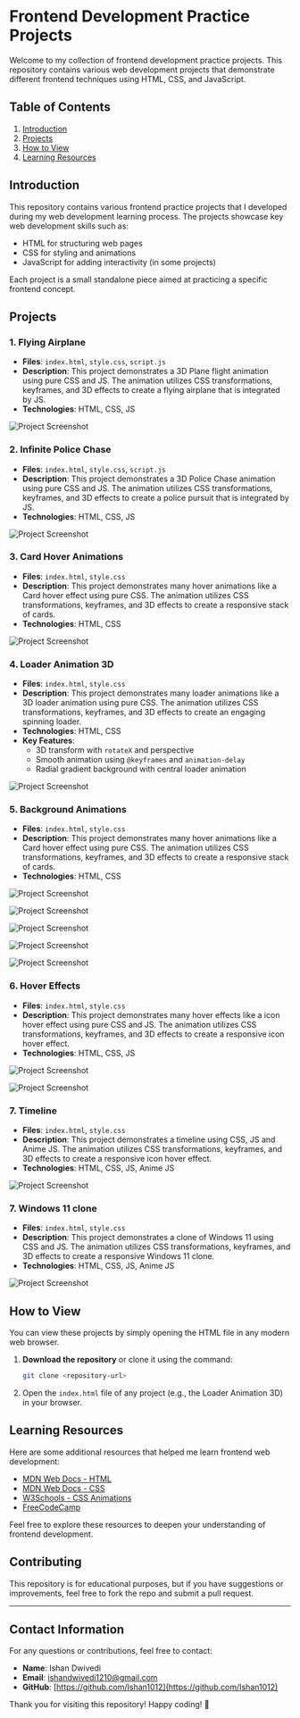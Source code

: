 
# Frontend Development Practice Projects

Welcome to my collection of frontend development practice projects. This repository contains various web development projects that demonstrate different frontend techniques using HTML, CSS, and JavaScript.

## Table of Contents

1. [Introduction](#introduction)
2. [Projects](#projects)
3. [How to View](#how-to-view)
4. [Learning Resources](#learning-resources)

## Introduction

This repository contains various frontend practice projects that I developed during my web development learning process. The projects showcase key web development skills such as:
- HTML for structuring web pages
- CSS for styling and animations
- JavaScript for adding interactivity (in some projects)

Each project is a small standalone piece aimed at practicing a specific frontend concept.

## Projects

### 1. Flying Airplane

- **Files**: `index.html`, `style.css`, `script.js`
- **Description**: This project demonstrates a 3D Plane flight animation using pure CSS and JS. The animation utilizes CSS transformations, keyframes, and 3D effects to create a flying airplane that is integrated by JS.
- **Technologies**: HTML, CSS, JS

![Project Screenshot](_screenshots/ScreenRecording2024-10-23183012-ezgif.com-video-to-gif-converter.gif)

### 2. Infinite Police Chase

- **Files**: `index.html`, `style.css`, `script.js`
- **Description**: This project demonstrates a 3D Police Chase animation using pure CSS and JS. The animation utilizes CSS transformations, keyframes, and 3D effects to create a police pursuit that is integrated by JS.
- **Technologies**: HTML, CSS, JS

![Project Screenshot](_screenshots/ScreenRecording2024-10-23183556-ezgif.com-video-to-gif-converter.gif)

### 3. Card Hover Animations

- **Files**: `index.html`, `style.css`
- **Description**: This project demonstrates many hover animations like a Card hover effect using pure CSS. The animation utilizes CSS transformations, keyframes, and 3D effects to create a responsive stack of cards.
- **Technologies**: HTML, CSS

![Project Screenshot](_screenshots/ScreenRecording2024-10-23183849-ezgif.com-video-to-gif-converter.gif)

### 4. Loader Animation 3D

- **Files**: `index.html`, `style.css`
- **Description**: This project demonstrates many loader animations like a 3D loader animation using pure CSS. The animation utilizes CSS transformations, keyframes, and 3D effects to create an engaging spinning loader.
- **Technologies**: HTML, CSS
- **Key Features**:
  - 3D transform with `rotateX` and perspective
  - Smooth animation using `@keyframes` and `animation-delay`
  - Radial gradient background with central loader animation

![Project Screenshot](_screenshots/ScreenRecording2024-10-23183651-ezgif.com-video-to-gif-converter.gif)

### 5. Background Animations

- **Files**: `index.html`, `style.css`
- **Description**: This project demonstrates many hover animations like a Card hover effect using pure CSS. The animation utilizes CSS transformations, keyframes, and 3D effects to create a responsive stack of cards.
- **Technologies**: HTML, CSS

![Project Screenshot](_screenshots/ScreenRecording2024-10-23184941-ezgif.com-video-to-gif-converter.gif)

![Project Screenshot](_screenshots/ScreenRecording2024-10-23185145-ezgif.com-video-to-gif-converter.gif)

![Project Screenshot](_screenshots/ScreenRecording2024-10-23184020-ezgif.com-video-to-gif-converter.gif)

![Project Screenshot](_screenshots/ScreenRecording2024-10-23184708-ezgif.com-video-to-gif-converter.gif)

![Project Screenshot](_screenshots/ScreenRecording2024-10-23184828-ezgif.com-video-to-gif-converter.gif)

### 6. Hover Effects

- **Files**: `index.html`, `style.css`
- **Description**: This project demonstrates many hover effects like a icon hover effect using pure CSS and JS. The animation utilizes CSS transformations, keyframes, and 3D effects to create a responsive icon hover effect.
- **Technologies**: HTML, CSS, JS

![Project Screenshot](_screenshots/ScreenRecording2024-10-23185405-ezgif.com-video-to-gif-converter.gif)

![Project Screenshot](_screenshots/ScreenRecording2024-10-23185249-ezgif.com-video-to-gif-converter.gif)

### 7. Timeline

- **Files**: `index.html`, `style.css`
- **Description**: This project demonstrates a timeline using CSS, JS and Anime JS. The animation utilizes CSS transformations, keyframes, and 3D effects to create a responsive icon hover effect.
- **Technologies**: HTML, CSS, JS, Anime JS

![Project Screenshot](_screenshots/ScreenRecording2024-10-23015829-ezgif.com-video-to-gif-converter.gif)

### 7. Windows 11 clone

- **Files**: `index.html`, `style.css`
- **Description**: This project demonstrates a clone of Windows 11 using CSS and JS. The animation utilizes CSS transformations, keyframes, and 3D effects to create a responsive Windows 11 clone.
- **Technologies**: HTML, CSS, JS, Anime JS

![Project Screenshot](_screenshots/ScreenRecording2024-10-23185726-ezgif.com-video-to-gif-converter.gif)

## How to View

You can view these projects by simply opening the HTML file in any modern web browser.

1. **Download the repository** or clone it using the command:
   ```bash
   git clone <repository-url>
   ```
2. Open the `index.html` file of any project (e.g., the Loader Animation 3D) in your browser.

## Learning Resources

Here are some additional resources that helped me learn frontend web development:

- [MDN Web Docs - HTML](https://developer.mozilla.org/en-US/docs/Web/HTML)
- [MDN Web Docs - CSS](https://developer.mozilla.org/en-US/docs/Web/CSS)
- [W3Schools - CSS Animations](https://www.w3schools.com/css/css3_animations.asp)
- [FreeCodeCamp](https://www.freecodecamp.org/learn)

Feel free to explore these resources to deepen your understanding of frontend development.

## Contributing

This repository is for educational purposes, but if you have suggestions or improvements, feel free to fork the repo and submit a pull request.

---

## **Contact Information**

For any questions or contributions, feel free to contact:

- **Name**: Ishan Dwivedi
- **Email**: [ishandwivedi1210@gmail.com](ishandwivedi1210@gmail.com)
- **GitHub**: [https://github.com/Ishan1012](https://github.com/Ishan1012)

Thank you for visiting this repository! Happy coding! 🚀